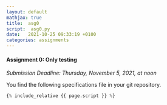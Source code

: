 ```yaml
---
layout: default
mathjax: true
title:  asg0
script:  asg0.py
date:   2021-10-25 09:33:19 +0100
categories: assignments
---
```


#### Assignment 0: Only testing

*Submission Deadline: Thursday, November 5, 2021, at noon*


You find the following specifications file in your git repository.


```python
{% include_relative {{ page.script }} %}
```


